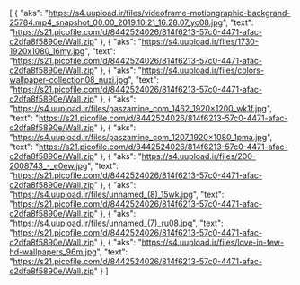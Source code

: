 [
  {
    "aks": "https://s4.uupload.ir/files/videoframe-motiongraphic-backgrand-25784.mp4_snapshot_00.00_2019.10.21_16.28.07_yc08.jpg",
    "text": "https://s21.picofile.com/d/8442524026/814f6213-57c0-4471-afac-c2dfa8f5890e/Wall.zip"
  },
  {
    "aks": "https://s4.uupload.ir/files/1730-1920x1080_16my.jpg",
    "text": "https://s21.picofile.com/d/8442524026/814f6213-57c0-4471-afac-c2dfa8f5890e/Wall.zip"
  },
  {
    "aks": "https://s4.uupload.ir/files/colors-wallpaper-collection08_nuxi.jpg",
    "text": "https://s21.picofile.com/d/8442524026/814f6213-57c0-4471-afac-c2dfa8f5890e/Wall.zip"
  },
  {
    "aks": "https://s4.uupload.ir/files/paszamine_com_1462_1920×1200_wk1f.jpg",
    "text": "https://s21.picofile.com/d/8442524026/814f6213-57c0-4471-afac-c2dfa8f5890e/Wall.zip"
  },
  {
    "aks": "https://s4.uupload.ir/files/paszamine_com_1207_1920×1080_1pma.jpg",
    "text": "https://s21.picofile.com/d/8442524026/814f6213-57c0-4471-afac-c2dfa8f5890e/Wall.zip"
  },
  {
    "aks": "https://s4.uupload.ir/files/200-2008743_-_e0ew.jpg",
    "text": "https://s21.picofile.com/d/8442524026/814f6213-57c0-4471-afac-c2dfa8f5890e/Wall.zip"
  },
  {
    "aks": "https://s4.uupload.ir/files/unnamed_(8)_15wk.jpg",
    "text": "https://s21.picofile.com/d/8442524026/814f6213-57c0-4471-afac-c2dfa8f5890e/Wall.zip"
  },
  {
    "aks": "https://s4.uupload.ir/files/unnamed_(7)_ru08.jpg",
    "text": "https://s21.picofile.com/d/8442524026/814f6213-57c0-4471-afac-c2dfa8f5890e/Wall.zip"
  },
  {
    "aks": "https://s4.uupload.ir/files/love-in-few-hd-wallpapers_96m.jpg",
    "text": "https://s21.picofile.com/d/8442524026/814f6213-57c0-4471-afac-c2dfa8f5890e/Wall.zip"
  }
]
